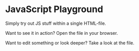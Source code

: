 # JavaScript Playground

Simply try out JS stuff within a single HTML-file.

Want to see it in action? Open the file in your browser.

Want to edit something or look deeper? Take a look at the file.
